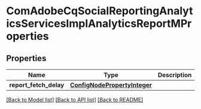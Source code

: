# ComAdobeCqSocialReportingAnalyticsServicesImplAnalyticsReportMProperties

## Properties
Name | Type | Description | Notes
------------ | ------------- | ------------- | -------------
**report_fetch_delay** | [**ConfigNodePropertyInteger**](ConfigNodePropertyInteger.md) |  | [optional] 

[[Back to Model list]](../README.md#documentation-for-models) [[Back to API list]](../README.md#documentation-for-api-endpoints) [[Back to README]](../README.md)


